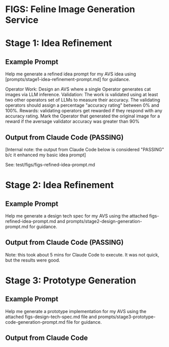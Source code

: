 # FIGS: Feline Image Generation Service

# Stage 1: Idea Refinement

## Example Prompt


Help me generate a refined idea prompt for my AVS idea using [prompts/stage1-idea-refinement-prompt.md] for guidance. 

Operator Work: Design an AVS where a single Operator generates cat images via LLM inference.
Validation: The work is validated using at least two other operators set of LLMs to measure their accuracy. The validating operators should assign a percentage "accuracy rating" between 0% and 100%.
Rewards: validating operators get rewarded if they respond with any accuracy rating. Mark the Operator that generated the original image for a reward if the aversage validator accuracy was greater than 90%


## Output from Claude Code (PASSING)
[Internal note: the output from Claude Code below is considered "PASSING" b/c it enhanced my basic idea prompt]

See: test/figs/figs-refined-idea-prompt.md


# Stage 2: Idea Refinement

## Example Prompt

Help me generate a design tech spec for my AVS using the attached figs-refined-idea-prompt.md and prompts/stage2-design-generation-prompt.md for guidance. 

## Output from Claude Code (PASSING)

Note: this took about 5 mins for Claude Code to execute. It was not quick, but the results were good.


# Stage 3: Prototype Generation


## Example Prompt

Help me generate a prototype implementation for my AVS using the attached figs-design-tech-spec.md file and prompts/stage3-prototype-code-generation-prompt.md file for guidance. 


## Output from Claude Code